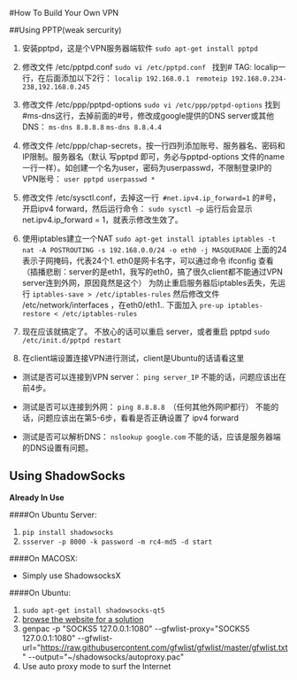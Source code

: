 #How To Build Your Own VPN

##Using PPTP(weak sercurity)
1. 安装pptpd，这是个VPN服务器端软件
`sudo apt-get install pptpd `

2. 修改文件 /etc/pptpd.conf
`sudo vi /etc/pptpd.conf `
找到# TAG: localip一行，在后面添加以下2行：
`localip 192.168.0.1 `
`remoteip 192.168.0.234-238,192.168.0.245`

3. 修改文件 /etc/ppp/pptpd-options
`sudo vi /etc/ppp/pptpd-options`
找到 #ms-dns这行，去掉前面的#号，修改成google提供的DNS server或其他DNS：
`ms-dns 8.8.8.8`
`ms-dns 8.8.4.4`

4. 修改文件 /etc/ppp/chap-secrets，按一行四列添加账号、服务器名、密码和IP限制。服务器名（默认 写pptpd 即可，务必与pptpd-options 文件的name一行一样）。如创建一个名为user，密码为userpasswd，不限制登录IP的VPN账号：
`user pptpd userpasswd *`

5. 修改文件 /etc/sysctl.conf，去掉这一行` #net.ipv4.ip_forward=1` 的#号，开启ipv4 forward，然后运行命令：
`sudo sysctl –p`
运行后会显示 net.ipv4.ip_forward = 1，就表示修改生效了。

6. 使用iptables建立一个NAT
`sudo apt-get install iptables`
`iptables -t nat -A POSTROUTING -s 192.168.0.0/24 -o eth0 -j MASQUERADE`
上面的24表示子网掩码，代表24个1.
eth0是网卡名字，可以通过命令 ifconfig 查看 （插播悲剧：server的是eth1，我写的eth0，搞了很久client都不能通过VPN server连到外网，原因竟然是这个）
为防止重启服务器后iptables丢失，先运行
`iptables-save > /etc/iptables-rules`
然后修改文件 /etc/network/interfaces ，在eth0/eth1.. 下面加入
`pre-up iptables-restore < /etc/iptables-rules`

7. 现在应该就搞定了。
不放心的话可以重启 server，或者重启 pptpd
`sudo /etc/init.d/pptpd restart`

8. 在client端设置连接VPN进行测试，client是Ubuntu的话请看这里

  - 测试是否可以连接到VPN server：
`ping server_IP`
不能的话，问题应该出在前4步。

  - 测试是否可以连接到外网：
`ping 8.8.8.8 `（任何其他外网IP都行）
不能的话，问题应该出在第5-6步，看看是否正确设置了 ipv4 forward

  - 测试是否可以解析DNS：
`nslookup google.com`
不能的话，应该是服务器端的DNS设置有问题。

## Using ShadowSocks
**Already In Use**

####On Ubuntu Server:

1. `pip install shadowsocks`
2. `ssserver -p 8000 -k password -m rc4-md5 -d start`

####On MACOSX:

- Simply use ShadowsocksX

####On Ubuntu:
1. `sudo apt-get install shadowsocks-qt5`
2. <a href="http://blog.csdn.net/weiqiangsu/article/details/46956977">browse the website for a solution</a>
3. genpac -p "SOCKS5 127.0.0.1:1080" --gfwlist-proxy="SOCKS5 127.0.0.1:1080" --gfwlist-url="https://raw.githubusercontent.com/gfwlist/gfwlist/master/gfwlist.txt" --output="~/shadowsocks/autoproxy.pac"
4. Use auto proxy mode to surf the Internet
